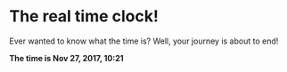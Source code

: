 # The real time clock!

Ever wanted to know what the time is? Well, your journey is about to end!

**The time is Nov 27, 2017, 10:21**